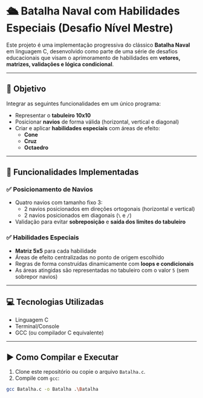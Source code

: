 # 🛳️ Batalha Naval com Habilidades Especiais (Desafio Nível Mestre)

Este projeto é uma implementação progressiva do clássico **Batalha Naval** em linguagem C, desenvolvido como parte de uma série de desafios educacionais que visam o aprimoramento de habilidades em **vetores, matrizes, validações e lógica condicional**.

---

## 📌 Objetivo

Integrar as seguintes funcionalidades em um único programa:

- Representar o **tabuleiro 10x10**
- Posicionar **navios** de forma válida (horizontal, vertical e diagonal)
- Criar e aplicar **habilidades especiais** com áreas de efeito:
  - **Cone**
  - **Cruz**
  - **Octaedro**

---

## 🧩 Funcionalidades Implementadas

### ✅ Posicionamento de Navios

- Quatro navios com tamanho fixo 3:
  - 2 navios posicionados em direções ortogonais (horizontal e vertical)
  - 2 navios posicionados em diagonais (`\` e `/`)
- Validação para evitar **sobreposição** e **saída dos limites do tabuleiro**

### ✅ Habilidades Especiais

- **Matriz 5x5** para cada habilidade
- Áreas de efeito centralizadas no ponto de origem escolhido
- Regras de forma construídas dinamicamente com **loops e condicionais**
- As áreas atingidas são representadas no tabuleiro com o valor `5` (sem sobrepor navios)

---

## 💻 Tecnologias Utilizadas

- Linguagem C
- Terminal/Console
- GCC (ou compilador C equivalente)

---

## ▶️ Como Compilar e Executar

1. Clone este repositório ou copie o arquivo `Batalha.c`.
2. Compile com `gcc`:

```bash
gcc Batalha.c -o Batalha .\Batalha
